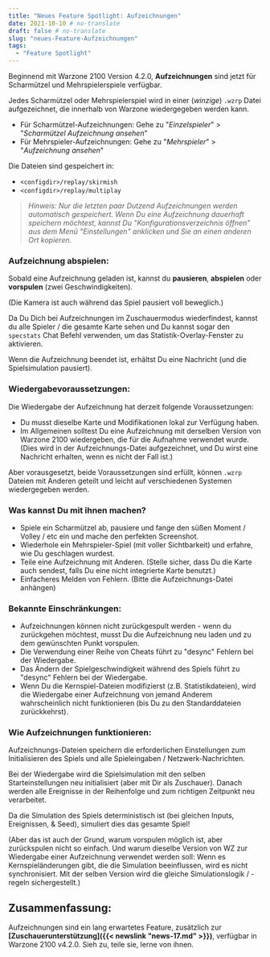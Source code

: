```yaml
---
title: "Neues Feature Spotlight: Aufzeichnungen"
date: 2021-10-10 # no-translate
draft: false # no-translate
slug: "neues-Feature-Aufzeichnungen"
tags:
  - "Feature Spotlight"
---
```


Beginnend mit Warzone 2100 Version 4.2.0, **Aufzeichnungen** sind jetzt für Scharmützel und Mehrspielerspiele verfügbar.

Jedes Scharmützel oder Mehrspielerspiel wird in einer (_winzige_) `.wzrp` Datei aufgezeichnet, die innerhalb von Warzone wiedergegeben werden kann.

- Für Scharmützel-Aufzeichnungen: Gehe zu "_Einzelspieler_" > "_Scharmützel Aufzeichnung ansehen_"
- Für Mehrspieler-Aufzeichnungen: Gehe zu "_Mehrspieler_" > "_Aufzeichnung ansehen_"

Die Dateien sind gespeichert in:
- `<configdir>/replay/skirmish`
- `<configdir>/replay/multiplay`


> _Hinweis: Nur die letzten paar Dutzend Aufzeichnungen werden automatisch gespeichert. Wenn Du eine Aufzeichnung dauerhaft speichern möchtest, kannst Du "Konfigurationsverzeichnis öffnen" aus dem Menü "Einstellungen" anklicken und Sie an einen anderen Ort kopieren._

### Aufzeichnung abspielen:

Sobald eine Aufzeichnung geladen ist, kannst du **pausieren**, **abspielen** oder **vorspulen** (zwei Geschwindigkeiten).

(Die Kamera ist auch während das Spiel pausiert voll beweglich.)

Da Du Dich bei Aufzeichnungen im Zuschauermodus wiederfindest, kannst du alle Spieler / die gesamte Karte sehen und Du kannst sogar den `specstats` Chat Befehl verwenden, um das Statistik-Overlay-Fenster zu aktivieren.

Wenn die Aufzeichnung beendet ist, erhältst Du eine Nachricht (und die Spielsimulation pausiert).

### Wiedergabevoraussetzungen:

Die Wiedergabe der Aufzeichnung hat derzeit folgende Voraussetzungen:
- Du musst dieselbe Karte und Modifikationen lokal zur Verfügung haben.
- Im Allgemeinen solltest Du eine Aufzeichnung mit derselben Version von Warzone 2100 wiedergeben, die für die Aufnahme verwendet wurde. (Dies wird in der Aufzeichnungs-Datei aufgezeichnet, und Du wirst eine Nachricht erhalten, wenn es nicht der Fall ist.)

Aber vorausgesetzt, beide Voraussetzungen sind erfüllt, können `.wzrp` Dateien mit Anderen geteilt und leicht auf verschiedenen Systemen wiedergegeben werden.

### Was kannst Du mit ihnen machen?

- Spiele ein Scharmützel ab, pausiere und fange den süßen Moment / Volley / etc ein und mache den perfekten Screenshot.
- Wiederhole ein Mehrspieler-Spiel (mit voller Sichtbarkeit) und erfahre, wie Du geschlagen wurdest.
- Teile eine Aufzeichnung mit Anderen. (Stelle sicher, dass Du die Karte auch sendest, falls Du eine nicht integrierte Karte benutzt.)
- Einfacheres Melden von Fehlern. (Bitte die Aufzeichnungs-Datei anhängen)

### Bekannte Einschränkungen:

- Aufzeichnungen können nicht zurückgespult werden - wenn du zurückgehen möchtest, musst Du die Aufzeichnung neu laden und zu dem gewünschten Punkt vorspulen.
- Die Verwendung einer Reihe von Cheats führt zu "desync" Fehlern bei der Wiedergabe.
- Das Ändern der Spielgeschwindigkeit während des Spiels führt zu "desync" Fehlern bei der Wiedergabe.
- Wenn Du die Kernspiel-Dateien modifizierst (z.B. Statistikdateien), wird die Wiedergabe einer Aufzeichnung von jemand Anderem wahrscheinlich nicht funktionieren (bis Du zu den Standarddateien zurückkehrst).

### Wie Aufzeichnungen funktionieren:

Aufzeichnungs-Dateien speichern die erforderlichen Einstellungen zum Initialisieren des Spiels und alle Spieleingaben / Netzwerk-Nachrichten.

Bei der Wiedergabe wird die Spielsimulation mit den selben Starteinstellungen neu initialisiert (aber mit Dir als Zuschauer). Danach werden alle Ereignisse in der Reihenfolge und zum richtigen Zeitpunkt neu verarbeitet.

Da die Simulation des Spiels deterministisch ist (bei gleichen Inputs, Ereignissen, & Seed), simuliert dies das gesamte Spiel!

(Aber das ist auch der Grund, warum vorspulen möglich ist, aber zurückspulen nicht so einfach. Und warum dieselbe Version von WZ zur Wiedergabe einer Aufzeichnung verwendet werden soll: Wenn es Kernspieländerungen gibt, die die Simulation beeinflussen, wird es nicht synchronisiert. Mit der selben Version wird die gleiche Simulationslogik / -regeln sichergestellt.)

## Zusammenfassung:

Aufzeichnungen sind ein lang erwartetes Feature, zusätzlich zur **[Zuschauerunterstützung]({{< newslink "news-17.md" >}})**, verfügbar in Warzone 2100 v4.2.0. Sieh zu, teile sie, lerne von ihnen.
